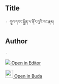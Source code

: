 ## Title
	- གྲུབ་དབང་སྦྱིན་པ་ནོར་བུའི་རང་རྣམ།

## Author
	- 



[<img src="https://img.icons8.com/color/25/000000/edit-property.png"> Open in Editor](http://editor.openpecha.org/P010604)

[<img width="25" src="https://library.bdrc.io/icons/BUDA-small.svg"> Open in Buda](https://library.bdrc.io/show/bdr:IE0OPP010604)
